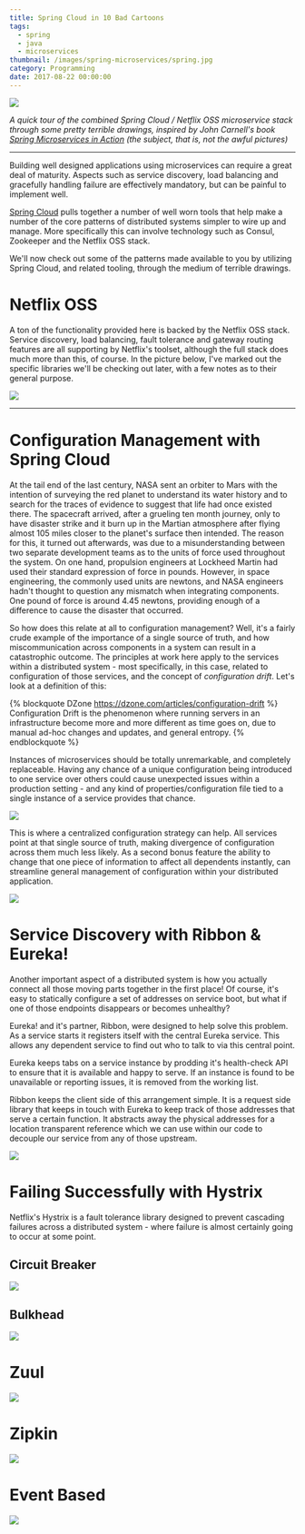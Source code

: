 ```yaml
---
title: Spring Cloud in 10 Bad Cartoons
tags:
  - spring
  - java
  - microservices
thumbnail: /images/spring-microservices/spring.jpg
category: Programming
date: 2017-08-22 00:00:00
---
```


![](/images/spring-microservices/spring.jpg)

*A quick tour of the combined Spring Cloud / Netflix OSS microservice stack through some pretty terrible drawings, inspired by John Carnell's book [Spring Microservices in Action](https://www.manning.com/books/spring-microservices-in-action) (the subject, that is, not the awful pictures)*

---

Building well designed applications using microservices can require a great deal of maturity. Aspects such as service discovery, load balancing and gracefully handling failure are effectively mandatory, but can be painful to implement well.

[Spring Cloud](http://projects.spring.io/spring-cloud/) pulls together a number of well worn tools that help make a number of the core patterns of distributed systems simpler to wire up and manage. More specifically this can involve technology such as Consul, Zookeeper and the Netflix OSS stack.

We'll now check out some of the patterns made available to you by utilizing Spring Cloud, and related tooling, through the medium of terrible drawings.

# Netflix OSS

A ton of the functionality provided here is backed by the Netflix OSS stack. Service discovery, load balancing, fault tolerance and gateway routing features are all supporting by Netflix's toolset, although the full stack does much more than this, of course. In the picture below, I've marked out the specific libraries we'll be checking out later, with a few notes as to their general purpose.

![](/images/spring-microservices/netflix.png)

---

# Configuration Management with Spring Cloud

At the tail end of the last century, NASA sent an orbiter to Mars with the intention of surveying the red planet to understand its water history and to search for the traces of evidence to suggest that life had once existed there. The spacecraft arrived, after a grueling ten month journey, only to have disaster strike and it burn up in the Martian atmosphere after flying almost 105 miles closer to the planet's surface then intended. The reason for this, it turned out afterwards, was due to a misunderstanding between two separate development teams as to the units of force used throughout the system. On one hand, propulsion engineers at Lockheed Martin had used their standard expression of force in pounds. However, in space engineering, the commonly used units are newtons, and NASA engineers hadn't thought to question any mismatch when integrating components. One pound of force is around 4.45 newtons, providing enough of a difference to cause the disaster that occurred.

So how does this relate at all to configuration management? Well, it's a fairly crude example of the importance of a single source of truth, and how miscommunication across components in a system can result in a catastrophic outcome. The principles at work here apply to the services within a distributed system - most specifically, in this case, related to configuration of those services, and the concept of *configuration drift*. Let's look at a definition of this:

{% blockquote DZone https://dzone.com/articles/configuration-drift %}
Configuration Drift is the phenomenon where running servers in an infrastructure become more and more different as time goes on, due to manual ad-hoc changes and updates, and general entropy.
{% endblockquote %}

Instances of microservices should be totally unremarkable, and completely replaceable. Having any chance of a unique configuration being introduced to one service over others could cause unexpected issues within a production setting - and any kind of properties/configuration file tied to a single instance of a service provides that chance.

![](/images/spring-microservices/kaboom.png)

This is where a centralized configuration strategy can help. All services point at that single source of truth, making divergence of configuration across them much less likely. As a second bonus feature the ability to change that one piece of information to affect all dependents instantly, can streamline general management of configuration within your distributed application.

![](/images/spring-microservices/config.png)

# Service Discovery with Ribbon & Eureka!

Another important aspect of a distributed system is how you actually connect all those moving parts together in the first place! Of course, it's easy to statically configure a set of addresses on service boot, but what if one of those endpoints disappears or becomes unhealthy?

Eureka! and it's partner, Ribbon, were designed to help solve this problem. As a service starts it registers itself with the central Eureka service. This allows any dependent service to find out who to talk to via this central point.

Eureka keeps tabs on a service instance by prodding it's health-check API to ensure that it is available and happy to serve. If an instance is found to be unavailable or reporting issues, it is removed from the working list.

Ribbon keeps the client side of this arrangement simple. It is a request side library that keeps in touch with Eureka to keep track of those addresses that serve a certain function. It abstracts away the physical addresses for a location transparent reference which we can use within our code to decouple our service from any of those upstream.

![](/images/spring-microservices/eureka.png)

# Failing Successfully with Hystrix

Netflix's Hystrix is a fault tolerance library designed to prevent cascading failures across a distributed system - where failure is almost certainly going to occur at some point.

## Circuit Breaker

![](/images/spring-microservices/circuitbreaker.png)

## Bulkhead

![](/images/spring-microservices/bulkhead.png)

# Zuul

![](/images/spring-microservices/zuul.png)

# Zipkin

![](/images/spring-microservices/zipkin.png)

# Event Based
![](/images/spring-microservices/messages.png)
